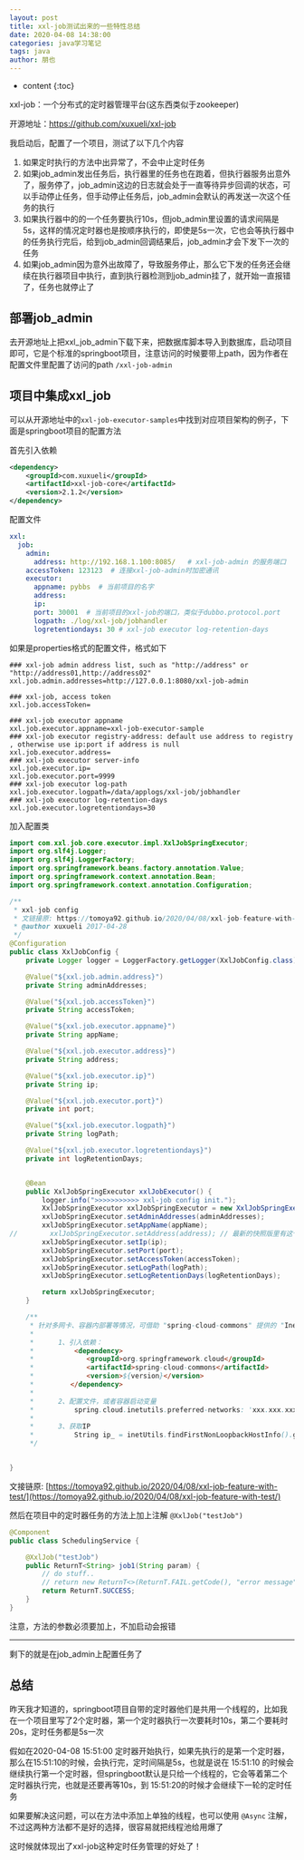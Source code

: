 ```yaml
---
layout: post
title: xxl-job测试出来的一些特性总结
date: 2020-04-08 14:38:00
categories: java学习笔记
tags: java
author: 朋也
---
```


* content
{:toc}

xxl-job：一个分布式的定时器管理平台(这东西类似于zookeeper)

开源地址：https://github.com/xuxueli/xxl-job

我启动后，配置了一个项目，测试了以下几个内容

1. 如果定时执行的方法中出异常了，不会中止定时任务
2. 如果job_admin发出任务后，执行器里的任务也在跑着，但执行器服务出意外了，服务停了，job_admin这边的日志就会处于一直等待异步回调的状态，可以手动停止任务，但手动停止任务后，job_admin会默认的再发送一次这个任务的执行
3. 如果执行器中的的一个任务要执行10s，但job_admin里设置的请求间隔是5s，这样的情况定时器也是按顺序执行的，即使是5s一次，它也会等执行器中的任务执行完后，给到job_admin回调结果后，job_admin才会下发下一次的任务
4. 如果job_admin因为意外出故障了，导致服务停止，那么它下发的任务还会继续在执行器项目中执行，直到执行器检测到job_admin挂了，就开始一直报错了，任务也就停止了






## 部署job_admin

去开源地址上把xxl_job_admin下载下来，把数据库脚本导入到数据库，启动项目即可，它是个标准的springboot项目，注意访问的时候要带上path，因为作者在配置文件里配置了访问的path `/xxl-job-admin`

## 项目中集成xxl_job

可以从开源地址中的`xxl-job-executor-samples`中找到对应项目架构的例子，下面是springboot项目的配置方法

首先引入依赖

```xml
<dependency>
    <groupId>com.xuxueli</groupId>
    <artifactId>xxl-job-core</artifactId>
    <version>2.1.2</version>
</dependency>
```

配置文件

```yml
xxl:
  job:
    admin:
      address: http://192.168.1.100:8085/   # xxl-job-admin 的服务端口
    accessToken: 123123  # 连接xxl-job-admin时加密通讯
    executor:
      appname: pybbs  # 当前项目的名字
      address:
      ip:
      port: 30001  # 当前项目的xxl-job的端口，类似于dubbo.protocol.port
      logpath: ./log/xxl-job/jobhandler
      logretentiondays: 30 # xxl-job executor log-retention-days
```

如果是properties格式的配置文件，格式如下

```properties
### xxl-job admin address list, such as "http://address" or "http://address01,http://address02"
xxl.job.admin.addresses=http://127.0.0.1:8080/xxl-job-admin

### xxl-job, access token
xxl.job.accessToken=

### xxl-job executor appname
xxl.job.executor.appname=xxl-job-executor-sample
### xxl-job executor registry-address: default use address to registry , otherwise use ip:port if address is null
xxl.job.executor.address=
### xxl-job executor server-info
xxl.job.executor.ip=
xxl.job.executor.port=9999
### xxl-job executor log-path
xxl.job.executor.logpath=/data/applogs/xxl-job/jobhandler
### xxl-job executor log-retention-days
xxl.job.executor.logretentiondays=30
```

加入配置类

```java
import com.xxl.job.core.executor.impl.XxlJobSpringExecutor;
import org.slf4j.Logger;
import org.slf4j.LoggerFactory;
import org.springframework.beans.factory.annotation.Value;
import org.springframework.context.annotation.Bean;
import org.springframework.context.annotation.Configuration;

/**
 * xxl-job config
 * 文链接原: https://tomoya92.github.io/2020/04/08/xxl-job-feature-with-test/
 * @author xuxueli 2017-04-28
 */
@Configuration
public class XxlJobConfig {
    private Logger logger = LoggerFactory.getLogger(XxlJobConfig.class);

    @Value("${xxl.job.admin.address}")
    private String adminAddresses;

    @Value("${xxl.job.accessToken}")
    private String accessToken;

    @Value("${xxl.job.executor.appname}")
    private String appName;

    @Value("${xxl.job.executor.address}")
    private String address;

    @Value("${xxl.job.executor.ip}")
    private String ip;

    @Value("${xxl.job.executor.port}")
    private int port;

    @Value("${xxl.job.executor.logpath}")
    private String logPath;

    @Value("${xxl.job.executor.logretentiondays}")
    private int logRetentionDays;


    @Bean
    public XxlJobSpringExecutor xxlJobExecutor() {
        logger.info(">>>>>>>>>>> xxl-job config init.");
        XxlJobSpringExecutor xxlJobSpringExecutor = new XxlJobSpringExecutor();
        xxlJobSpringExecutor.setAdminAddresses(adminAddresses);
        xxlJobSpringExecutor.setAppName(appName);
//        xxlJobSpringExecutor.setAddress(address); // 最新的快照版里有这个参数的设置，但mvn中心库中的版本里没有这个参数，这里注释掉
        xxlJobSpringExecutor.setIp(ip);
        xxlJobSpringExecutor.setPort(port);
        xxlJobSpringExecutor.setAccessToken(accessToken);
        xxlJobSpringExecutor.setLogPath(logPath);
        xxlJobSpringExecutor.setLogRetentionDays(logRetentionDays);

        return xxlJobSpringExecutor;
    }

    /**
     * 针对多网卡、容器内部署等情况，可借助 "spring-cloud-commons" 提供的 "InetUtils" 组件灵活定制注册IP；
     *
     *      1、引入依赖：
     *          <dependency>
     *             <groupId>org.springframework.cloud</groupId>
     *             <artifactId>spring-cloud-commons</artifactId>
     *             <version>${version}</version>
     *         </dependency>
     *
     *      2、配置文件，或者容器启动变量
     *          spring.cloud.inetutils.preferred-networks: 'xxx.xxx.xxx.'
     *
     *      3、获取IP
     *          String ip_ = inetUtils.findFirstNonLoopbackHostInfo().getIpAddress();
     */


}
```

文接链原: [https://tomoya92.github.io/2020/04/08/xxl-job-feature-with-test/](https://tomoya92.github.io/2020/04/08/xxl-job-feature-with-test/)

然后在项目中的定时器任务的方法上加上注解 `@XxlJob("testJob")`

```java
@Component
public class SchedulingService {

    @XxlJob("testJob")
    public ReturnT<String> job1(String param) {
        // do stuff..
        // return new ReturnT<>(ReturnT.FAIL.getCode(), "error message");
        return ReturnT.SUCCESS;
    }
}
```

注意，方法的参数必须要加上，不加启动会报错

-----

剩下的就是在job_admin上配置任务了

## 总结

昨天我才知道的，springboot项目自带的定时器他们是共用一个线程的，比如我在一个项目里写了2个定时器，第一个定时器执行一次要耗时10s，第二个要耗时20s，定时任务都是5s一次

假如在2020-04-08 15:51:00 定时器开始执行，如果先执行的是第一个定时器，那么在15:51:10的时候，会执行完，定时间隔是5s，也就是说在 15:51:10 的时候会继续执行第一个定时器，但springboot默认是只给一个线程的，它会等着第二个定时器执行完，也就是还要再等10s，到 15:51:20的时候才会继续下一轮的定时任务

如果要解决这问题，可以在方法中添加上单独的线程，也可以使用 `@Async` 注解，不过这两种方法都不是好的选择，很容易就把线程池给用爆了

这时候就体现出了xxl-job这种定时任务管理的好处了！
